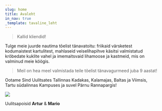 ```yaml
---
slug: home
title: Avaleht
in_nav: true
_template: tavaline_leht
---
```


> Kallid kliendid!

Tulge meie juurde nautima tõelist tänavatoitu: friikaid värsketest kodumaistest kartulitest, mahlaseid veiselihapihve käsitsi valmistatud krõbedate kuklite vahel ja imemaitsvaid lihamoose ja kastmeid, mis on valminud meie köögis.

> Meil on hea meel valmistada teile tõelist tänavagurmeed juba 9 aastat!

Ootame Sind Uulitsates Tallinnas Kadakas, Kalamajas, Baltas ja Viimsis, Tartu südalinnas Kampuses ja suvel Pärnu Rannapargis!

![](uploads/uulitsapoisid.png)

Uulitsapoisid **Artur** & **Mario**
